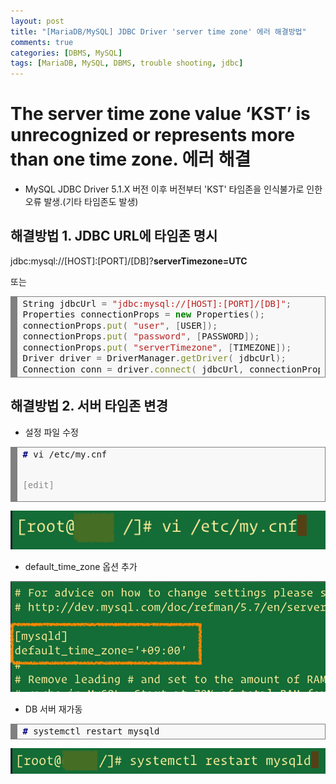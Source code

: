 ```yaml
---
layout: post
title: "[MariaDB/MySQL] JDBC Driver 'server time zone' 에러 해결방법"
comments: true
categories: [DBMS, MySQL]
tags: [MariaDB, MySQL, DBMS, trouble shooting, jdbc]  
---  
```



# The server time zone value ‘KST’ is unrecognized or represents more than one time zone. 에러 해결

* MySQL JDBC Driver 5.1.X 버전 이후 버전부터 'KST' 타임존을 인식불가로 인한 오류 발생.(기타 타임존도 발생)

## 해결방법 1. JDBC URL에 타임존 명시
jdbc:mysql://[HOST]:[PORT]/[DB]?**serverTimezone=UTC**    

또는    

<div markdown="1" style="background: #f8f8f8; overflow:auto;width:auto;border:solid gray;border-width:.1em .1em .1em .8em;padding:.2em .6em;"><pre style="margin: 0; line-height: 125%">String jdbcUrl <span style="color: #666666">=</span> <span style="color: #BA2121">&quot;jdbc:mysql://[HOST]:[PORT]/[DB]&quot;</span><span style="color: #666666">;</span>
Properties connectionProps <span style="color: #666666">=</span> <span style="color: #008000; font-weight: bold">new</span> Properties<span style="color: #666666">();</span>
connectionProps<span style="color: #666666">.</span><span style="color: #7D9029">put</span><span style="color: #666666">(</span> <span style="color: #BA2121">&quot;user&quot;</span><span style="color: #666666">,</span> <span style="color: #666666">[</span>USER<span style="color: #666666">]);</span>
connectionProps<span style="color: #666666">.</span><span style="color: #7D9029">put</span><span style="color: #666666">(</span> <span style="color: #BA2121">&quot;password&quot;</span><span style="color: #666666">,</span> <span style="color: #666666">[</span>PASSWORD<span style="color: #666666">]);</span>
connectionProps<span style="color: #666666">.</span><span style="color: #7D9029">put</span><span style="color: #666666">(</span> <span style="color: #BA2121">&quot;serverTimezone&quot;</span><span style="color: #666666">,</span> <span style="color: #666666">[</span>TIMEZONE<span style="color: #666666">]);</span>
Driver driver <span style="color: #666666">=</span> DriverManager<span style="color: #666666">.</span><span style="color: #7D9029">getDriver</span><span style="color: #666666">(</span> jdbcUrl<span style="color: #666666">);</span>
Connection conn <span style="color: #666666">=</span> driver<span style="color: #666666">.</span><span style="color: #7D9029">connect</span><span style="color: #666666">(</span> jdbcUrl<span style="color: #666666">,</span> connectionProps<span style="color: #666666">);</span>
</pre></div>    




## 해결방법 2. 서버 타임존 변경  
* 설정 파일 수정    
<div style="background: #f8f8f8; overflow:auto;width:auto;border:solid gray;border-width:.1em .1em .1em .8em;padding:.2em .6em;"><pre style="margin: 0; line-height: 125%"><span style="color: #000080; font-weight: bold">#</span> vi /etc/my.cnf

<span style="color: #888888">[edit]</span>
</pre></div>    

![edit_config](/assets/images/posts/2019/01/2019-01-02-dbms-mysql-jdbc-timezone-troubleshooting_001.png)

  * default_time_zone 옵션 추가

  ![add_option](/assets/images/posts/2019/01/2019-01-02-dbms-mysql-jdbc-timezone-troubleshooting_002.png)
  
* DB 서버 재가동    
<div style="background: #f8f8f8; overflow:auto;width:auto;border:solid gray;border-width:.1em .1em .1em .8em;padding:.2em .6em;"><pre style="margin: 0; line-height: 125%"><span style="color: #000080; font-weight: bold">#</span> systemctl restart mysqld
</pre></div>  

![restart_server](/assets/images/posts/2019/01/2019-01-02-dbms-mysql-jdbc-timezone-troubleshooting_003.png)


